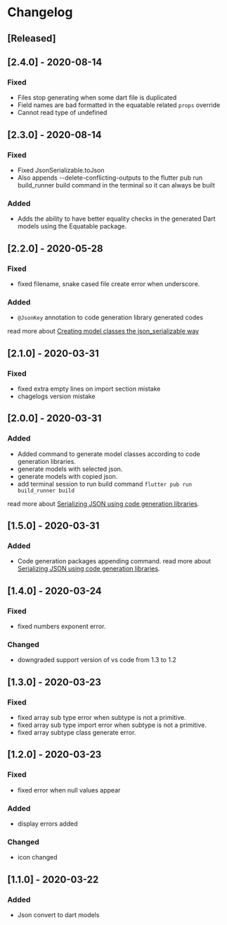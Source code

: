 # Changelog

## [Released]

## [2.4.0] - 2020-08-14

### Fixed
- Files stop generating when some dart file is duplicated
- Field names are bad formatted in the equatable related `props` override
- Cannot read type of undefined

## [2.3.0] - 2020-08-14

### Fixed
- Fixed JsonSerializable.toJson
- Also appends --delete-conflicting-outputs to the flutter pub run build_runner build command in the terminal so it can always be built
  
### Added
-  Adds the ability to have better equality checks in the generated Dart models using the Equatable package.

## [2.2.0] - 2020-05-28

### Fixed

- fixed filename, snake cased file create error when underscore.

### Added

- `@JsonKey` annotation to code generation library generated codes

read more about [Creating model classes the json_serializable way](https://flutter.dev/docs/development/data-and-backend/json#creating-model-classes-the-json_serializable-way)

## [2.1.0] - 2020-03-31

### Fixed

- fixed extra empty lines on import section mistake
- chagelogs version mistake

## [2.0.0] - 2020-03-31

### Added

- Added command to generate model classes according to code generation libraries.
- generate models with selected json.
- generate models with copied json.
- add terminal session to run build command `flutter pub run build_runner build`

read more about [Serializing JSON using code generation libraries](https://flutter.dev/docs/development/data-and-backend/json#serializing-json-using-code-generation-libraries).

## [1.5.0] - 2020-03-31

### Added

- Code generation packages appending command. read more about [Serializing JSON using code generation libraries](https://flutter.dev/docs/development/data-and-backend/json#serializing-json-using-code-generation-libraries).

## [1.4.0] - 2020-03-24

### Fixed

- fixed numbers exponent error.

### Changed

- downgraded support version of vs code from 1.3 to 1.2

## [1.3.0] - 2020-03-23

### Fixed

- fixed array sub type error when subtype is not a primitive.
- fixed array sub type import error when subtype is not a primitive.
- fixed array subtype class generate error.

## [1.2.0] - 2020-03-23

### Fixed

- fixed error when null values appear

### Added

- display errors added

### Changed

- icon changed

## [1.1.0] - 2020-03-22

### Added

- Json convert to dart models
